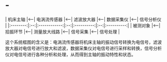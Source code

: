 # -
| 机床主轴 |<--| 电涡流传感器 |<--| 滤波放大器 |<--| 数据采集仪 |<--| 信号分析仪 |
|:--------:|:--:|:------------:|:--:|:----------:|:--:|:----------:|
| 被测对象 |<--| 拾振环节    |<--| 测量放大线路 |<--| 信号采集    |<--| 信号处理    |


这个系统框图的含义是：电涡流传感器将机床主轴的振动信号转换为电信号，滤波放大器对电信号进行放大和滤波，数据采集仪对电信号进行采样和转换，信号分析仪对电信号进行各种分析和处理，从而得到主轴的振动特性和状态。
